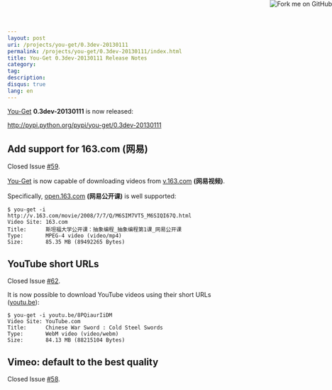 ```yaml
---
layout: post
uri: /projects/you-get/0.3dev-20130111
permalink: /projects/you-get/0.3dev-20130111/index.html
title: You-Get 0.3dev-20130111 Release Notes
category:
tag:
description:
disqus: true
lang: en
---
```


[You-Get](https://github.com/soimort/you-get) __0.3dev-20130111__ is now released:

<http://pypi.python.org/pypi/you-get/0.3dev-20130111>

## Add support for 163.com (网易)

Closed Issue [#59](https://github.com/soimort/you-get/issues/59).

[You-Get](https://github.com/soimort/you-get) is now capable of downloading videos from [v.163.com](http://v.163.com) __(网易视频)__.

Specifically, [open.163.com](http://open.163.com) __(网易公开课)__ is well supported:

    $ you-get -i http://v.163.com/movie/2008/7/7/Q/M6SIM7VT5_M6SIQI67Q.html
    Video Site: 163.com
    Title:      斯坦福大学公开课：抽象编程_抽象编程第1课_网易公开课
    Type:       MPEG-4 video (video/mp4)
    Size:       85.35 MB (89492265 Bytes)

## YouTube short URLs

Closed Issue [#62](https://github.com/soimort/you-get/issues/62).

It is now possible to download YouTube videos using their short URLs ([youtu.be](http://youtu.be)):

    $ you-get -i youtu.be/8PQiaurIiDM
    Video Site: YouTube.com
    Title:      Chinese War Sword : Cold Steel Swords
    Type:       WebM video (video/webm)
    Size:       84.13 MB (88215104 Bytes)

## Vimeo: default to the best quality

Closed Issue [#58](https://github.com/soimort/you-get/issues/58).

<a href="https://github.com/soimort/you-get"><img style="position: absolute; top: 0; right: 0; border: 0;" src="https://s3.amazonaws.com/github/ribbons/forkme_right_orange_ff7600.png" alt="Fork me on GitHub"></a>
